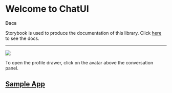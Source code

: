 # Welcome to ChatUI

**Docs**

Storybook is used to produce the documentation of this library. Click [here](https://www.chromatic.com/library?appId=5fba0eb4f930ef00215a171a&invite-token=r7vd098sdj) to see the docs.

<hr/>

![](https://ruidashen.github.io/static/media/chat-app.b56b104a.png)

To open the profile drawer, click on the avatar above the conversation panel.

## [Sample App](https://chat-ui-site.vercel.app/)
